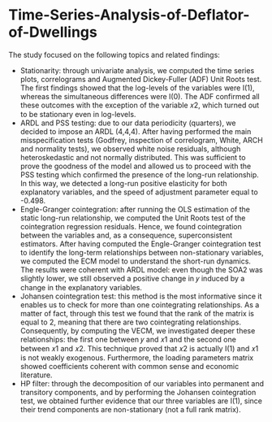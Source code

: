 # Time-Series-Analysis-of-Deflator-of-Dwellings
The study focused on the following topics and related findings:
-	Stationarity: through univariate analysis, we computed the time series plots, correlograms and Augmented Dickey-Fuller (ADF) Unit Roots test. The first findings showed that the log-levels of the variables were I(1), whereas the simultaneous differences were I(0). The ADF confirmed all these outcomes with the exception of the variable 𝑥2, which turned out to be stationary even in log-levels.
-	ARDL and PSS testing: due to our data periodicity (quarters), we decided to impose an ARDL (4,4,4). After having performed the main misspecification tests (Godfrey, inspection of correlogram, White, ARCH and normality tests), we observed white noise residuals, although heteroskedastic and not normally distributed. This was sufficient to prove the goodness of the model and allowed us to proceed with the PSS testing which confirmed the presence of the long-run relationship. In this way, we detected a long-run positive elasticity for both explanatory variables, and the speed of adjustment parameter equal to -0.498.
-	Engle-Granger cointegration: after running the OLS estimation of the static long-run relationship, we computed the Unit Roots test of the cointegration regression residuals. Hence, we found cointegration between the variables and, as a consequence, superconsistent estimators. After having computed the Engle-Granger cointegration test to identify the long-term relationships between non-stationary variables, we computed the ECM model to understand the short-run dynamics. The results were coherent with ARDL model: even though the SOA2 was slightly lower, we still observed a positive change in 𝑦 induced by a change in the explanatory variables.
-	Johansen cointegration test: this method is the most informative since it enables us to check for more than one cointegrating relationships. As a matter of fact, through this test we found that the rank of the matrix is equal to 2, meaning that there are two cointegrating relationships. Consequently, by computing the VECM, we investigated deeper these relationships: the first one between 𝑦 and 𝑥1 and the second one between 𝑥1 and 𝑥2. This technique proved that 𝑥2 is actually I(1) and 𝑥1 is not weakly exogenous. Furthermore, the loading parameters matrix showed coefficients coherent with common sense and economic literature.
-	HP filter: through the decomposition of our variables into permanent and transitory components, and by performing the Johansen cointegration test, we obtained further evidence that our three variables are I(1), since their trend components are non-stationary (not a full rank matrix).
